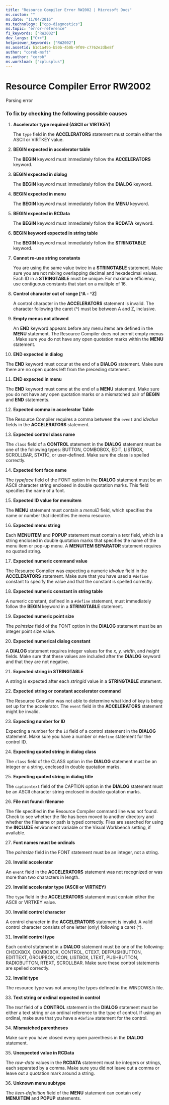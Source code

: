 ```yaml
---
title: "Resource Compiler Error RW2002 | Microsoft Docs"
ms.custom: ""
ms.date: "11/04/2016"
ms.technology: ["cpp-diagnostics"]
ms.topic: "error-reference"
f1_keywords: ["RW2002"]
dev_langs: ["C++"]
helpviewer_keywords: ["RW2002"]
ms.assetid: b1d1a49b-b50b-4b0b-9f09-c7762e2dbe8f
author: "corob-msft"
ms.author: "corob"
ms.workload: ["cplusplus"]
---
```

# Resource Compiler Error RW2002

Parsing error

### To fix by checking the following possible causes

1. **Accelerator type required (ASCII or VIRTKEY)**

   The `type` field in the **ACCELERATORS** statement must contain either the ASCII or VIRTKEY value.

1. **BEGIN expected in accelerator table**

   The **BEGIN** keyword must immediately follow the **ACCELERATORS** keyword.

1. **BEGIN expected in dialog**

   The **BEGIN** keyword must immediately follow the **DIALOG** keyword.

1. **BEGIN expected in menu**

   The **BEGIN** keyword must immediately follow the **MENU** keyword.

1. **BEGIN expected in RCData**

   The **BEGIN** keyword must immediately follow the **RCDATA** keyword.

1. **BEGIN keyword expected in string table**

   The **BEGIN** keyword must immediately follow the **STRINGTABLE** keyword.

1. **Cannot re-use string constants**

   You are using the same value twice in a **STRINGTABLE** statement. Make sure you are not mixing overlapping decimal and hexadecimal values. Each ID in a **STRINGTABLE** must be unique. For maximum efficiency, use contiguous constants that start on a multiple of 16.

1. **Control character out of range [^A - ^Z]**

   A control character in the **ACCELERATORS** statement is invalid. The character following the caret (**^**) must be between A and Z, inclusive.

9. **Empty menus not allowed**

   An **END** keyword appears before any menu items are defined in the **MENU** statement. The Resource Compiler does not permit empty menus . Make sure you do not have any open quotation marks within the **MENU** statement.

10. **END expected in dialog**

   The **END** keyword must occur at the end of a **DIALOG** statement. Make sure there are no open quotes left from the preceding statement.

11. **END expected in menu**

   The **END** keyword must come at the end of a **MENU** statement. Make sure you do not have any open quotation marks or a mismatched pair of **BEGIN** and **END** statements.

12. **Expected comma in accelerator Table**

   The Resource Compiler requires a comma between the `event` and *idvalue* fields in the **ACCELERATORS** statement.

13. **Expected control class name**

   The `class` field of a **CONTROL** statement in the **DIALOG** statement must be one of the following types: BUTTON, COMBOBOX, EDIT, LISTBOX, SCROLLBAR, STATIC, or user-defined. Make sure the class is spelled correctly.

14. **Expected font face name**

   The *typeface* field of the FONT option in the **DIALOG** statement must be an ASCII character string enclosed in double quotation marks. This field specifies the name of a font.

15. **Expected ID value for menuitem**

   The **MENU** statement must contain a *menuID* field, which specifies the name or number that identifies the menu resource.

16. **Expected menu string**

   Each **MENUITEM** and **POPUP** statement must contain a *text* field, which is a string enclosed in double quotation marks that specifies the name of the menu item or pop-up menu. A **MENUITEM SEPARATOR** statement requires no quoted string.

17. **Expected numeric command value**

   The Resource Compiler was expecting a numeric *idvalue* field in the **ACCELERATORS** statement. Make sure that you have used a `#define` constant to specify the value and that the constant is spelled correctly.

18. **Expected numeric constant in string table**

   A numeric constant, defined in a `#define` statement, must immediately follow the **BEGIN** keyword in a **STRINGTABLE** statement.

19. **Expected numeric point size**

   The *pointsize* field of the FONT option in the **DIALOG** statement must be an integer point size value.

20. **Expected numerical dialog constant**

   A **DIALOG** statement requires integer values for the *x, y, width*, and *height* fields. Make sure that these values are included after the **DIALOG** keyword and that they are not negative.

21. **Expected string in STRINGTABLE**

   A string is expected after each *stringid* value in a **STRINGTABLE** statement.

22. **Expected string or constant accelerator command**

   The Resource Compiler was not able to determine what kind of key is being set up for the accelerator. The `event` field in the **ACCELERATORS** statement might be invalid.

23. **Expecting number for ID**

   Expecting a number for the `id` field of a control statement in the **DIALOG** statement. Make sure you have a number or `#define` statement for the control ID.

24. **Expecting quoted string in dialog class**

   The `class` field of the CLASS option in the **DIALOG** statement must be an integer or a string, enclosed in double quotation marks.

25. **Expecting quoted string in dialog title**

   The `captiontext` field of the CAPTION option in the **DIALOG** statement must be an ASCII character string enclosed in double quotation marks.

26. **File not found: filename**

   The file specified in the Resource Compiler command line was not found. Check to see whether the file has been moved to another directory and whether the filename or path is typed correctly. Files are searched for using the **INCLUDE** environment variable or the Visual Workbench setting, if available.

27. **Font names must be ordinals**

   The *pointsize* field in the FONT statement must be an integer, not a string.

28. **Invalid accelerator**

   An `event` field in the **ACCELERATORS** statement was not recognized or was more than two characters in length.

29. **Invalid accelerator type (ASCII or VIRTKEY)**

   The `type` field in the **ACCELERATORS** statement must contain either the ASCII or VIRTKEY value.

30. **Invalid control character**

   A control character in the **ACCELERATORS** statement is invalid. A valid control character consists of one letter (only) following a caret (^).

31. **Invalid control type**

   Each control statement in a **DIALOG** statement must be one of the following: CHECKBOX, COMBOBOX, CONTROL, CTEXT, DEFPUSHBUTTON, EDITTEXT, GROUPBOX, ICON, LISTBOX, LTEXT, PUSHBUTTON, RADIOBUTTON, RTEXT, SCROLLBAR. Make sure these control statements are spelled correctly.

32. **Invalid type**

   The resource type was not among the types defined in the WINDOWS.h file.

33. **Text string or ordinal expected in control**

   The *text* field of a **CONTROL** statement in the **DIALOG** statement must be either a text string or an ordinal reference to the type of control. If using an ordinal, make sure that you have a `#define` statement for the control.

34. **Mismatched parentheses**

   Make sure you have closed every open parenthesis in the **DIALOG** statement.

35. **Unexpected value in RCData**

   The *raw-data* values in the **RCDATA** statement must be integers or strings, each separated by a comma. Make sure you did not leave out a comma or leave out a quotation mark around a string.

36. **Unknown menu subtype**

   The *item-definition* field of the **MENU** statement can contain only **MENUITEM** and **POPUP** statements.